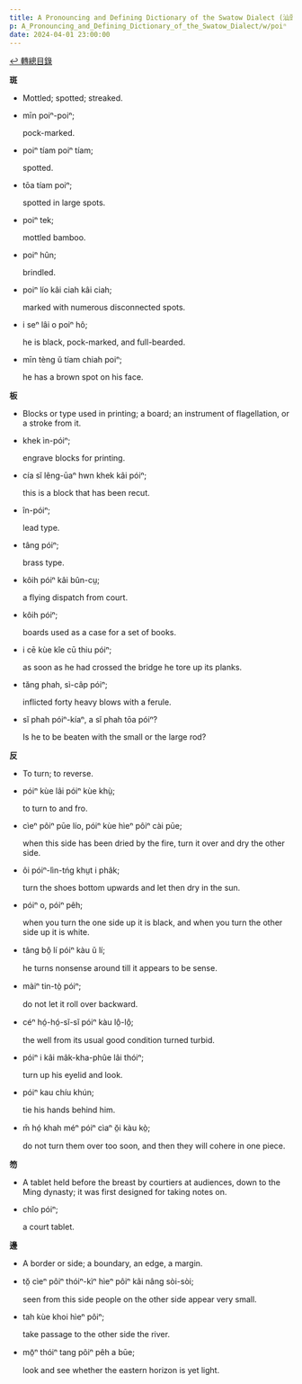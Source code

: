 ```yaml
---
title: A Pronouncing and Defining Dictionary of the Swatow Dialect (汕頭方言音義字典) / poiⁿ
p: A_Pronouncing_and_Defining_Dictionary_of_the_Swatow_Dialect/w/poiⁿ
date: 2024-04-01 23:00:00
---
```


[↩️ 轉總目錄](/A_Pronouncing_and_Defining_Dictionary_of_the_Swatow_Dialect)


**斑**
- Mottled; spotted; streaked.

- mīn poiⁿ-poiⁿ;

  pock-marked.

- poiⁿ tíam poiⁿ tíam;

  spotted.

- tōa tíam poiⁿ;

  spotted in large spots.

- poiⁿ tek;

  mottled bamboo.

- poiⁿ hûn;

  brindled.

- poiⁿ lío kâi ciah kâi ciah;

  marked with numerous disconnected spots.

- i seⁿ lâi o poiⁿ hô;

  he is black, pock-marked, and full-bearded.

- mīn tèng ŭ tíam chiah poiⁿ;

  he has a brown spot on his face.

**板**
- Blocks or type used in printing; a board; an instrument of flagellation, or a stroke from it.

- khek ìn-póiⁿ;

  engrave blocks for printing.

- cía sĭ lêng-ūaⁿ hwn khek kâi póiⁿ;

  this is a block that has been recut.

- în-póiⁿ;

  lead type.

- tâng póiⁿ;

  brass type.

- kôih póiⁿ kâi bûn-cṳ;

  a flying dispatch from court.

- kôih póiⁿ;

  boards used as a case for a set of books.

- i cē kùe kîe cū thiu póiⁿ;

  as soon as he had crossed the bridge he tore up its planks.

- tăng phah, sì-câp póiⁿ;

  inflicted forty heavy blows with a ferule.

- sĭ phah póiⁿ-kíaⁿ, a sĭ phah tōa póiⁿ?

  Is he to be beaten with the small or the large rod?

**反**
- To turn; to reverse.

- póiⁿ kùe lâi póiⁿ kùe khṳ̀;

  to turn to and fro.

- cìeⁿ pôiⁿ pūe lío, póiⁿ kùe hìeⁿ pôiⁿ cài pūe;

  when this side has been dried by the fire, turn it over and dry the other side.

- ôi póiⁿ-lìn-tńg khṳt i phâk;

  turn the shoes bottom upwards and let then dry in the sun.

- póiⁿ o, póiⁿ pêh;

  when you turn the one side up it is black, and when you turn the other side up it is white.

- tâng bô̤ lí póiⁿ kàu ŭ lí;

  he turns nonsense around till it appears to be sense.

- màiⁿ tin-tò̤ póiⁿ;

  do not let it roll over backward.

- céⁿ hó̤-hó̤-sĭ-sĭ póiⁿ kàu lô̤-lô̤;

  the well from its usual good condition turned turbid.

- póiⁿ i kâi mâk-kha-phûe lâi thóiⁿ;

  turn up his eyelid and look.

- póiⁿ kau chíu khún;

  tie his hands behind him.

- m̄ hó̤ khah méⁿ póiⁿ cìaⁿ ŏ̤i kàu kò̤;

  do not turn them over too soon, and then they will cohere in one piece.

**笏**
- A tablet held before the breast by courtiers at audiences, down to the Ming dynasty; it was first designed for taking notes on.

- chîo póiⁿ;

  a court tablet.

**邊**
- A border or side; a boundary, an edge, a margin.

- tŏ̤ cìeⁿ pôiⁿ thóiⁿ-kìⁿ hìeⁿ pôiⁿ kâi nâng sòi-sòi;

  seen from this side people on the other side appear very small.

- tah kùe khoi hìeⁿ pôiⁿ;

  take passage to the other side the river.

- mō̤ⁿ thóiⁿ tang pôiⁿ pêh a būe;

  look and see whether the eastern horizon is yet light.